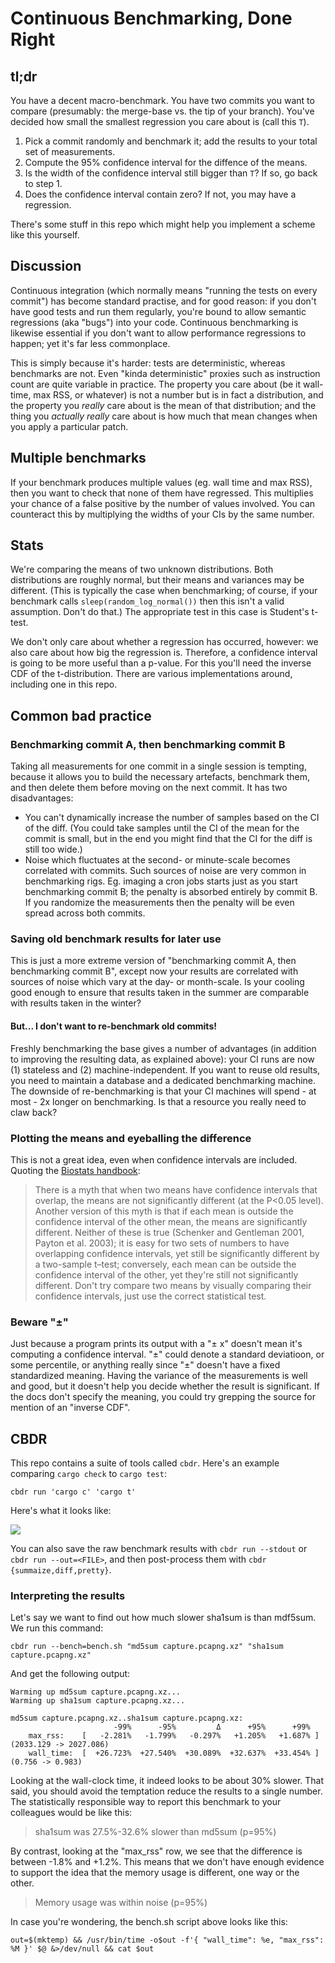 # Continuous Benchmarking, Done Right

## tl;dr

You have a decent macro-benchmark.  You have two commits you want to compare
(presumably: the merge-base vs. the tip of your branch).  You've decided
how small the smallest regression you care about is (call this `T`).

1. Pick a commit randomly and benchmark it; add the results to your total
   set of measurements.
2. Compute the 95% confidence interval for the diffence of the means.
3. Is the width of the confidence interval still bigger than `T`?  If so,
   go back to step 1.
4. Does the confidence interval contain zero?  If not, you may have a
   regression.

There's some stuff in this repo which might help you implement a scheme like
this yourself.

## Discussion

Continuous integration (which normally means "running the tests on every
commit") has become standard practise, and for good reason: if you don't
have good tests and run them regularly, you're bound to allow semantic
regressions (aka "bugs") into your code.  Continuous benchmarking is likewise
essential if you don't want to allow performance regressions to happen;
yet it's far less commonplace.

This is simply because it's harder: tests are deterministic, whereas benchmarks
are not.  Even "kinda deterministic" proxies such as instruction count are
quite variable in practice.  The property you care about (be it wall-time,
max RSS, or whatever) is not a number but is in fact a distribution, and the
property you _really_ care about is the mean of that distribution; and the
thing you _actually really_ care about is how much that mean changes when
you apply a particular patch.

## Multiple benchmarks

If your benchmark produces multiple values (eg. wall time and max RSS),
then you want to check that none of them have regressed.  This multiplies
your chance of a false positive by the number of values involved.  You can
counteract this by multiplying the widths of your CIs by the same number.

## Stats

We're comparing the means of two unknown distributions.  Both distributions
are roughly normal, but their means and variances may be different.  (This is
typically the case when benchmarking; of course, if your benchmark calls
`sleep(random_log_normal())` then this isn't a valid assumption.  Don't do
that.)  The appropriate test in this case is Student's t-test.

We don't only care about whether a regression has occurred, however: we also
care about how big the regression is.  Therefore, a confidence interval is
going to be more useful than a p-value.  For this you'll need the inverse CDF
of the t-distribution.  There are various implementations around, including
one in this repo.

## Common bad practice

### Benchmarking commit A, then benchmarking commit B

Taking all measurements for one commit in a single session is tempting,
because it allows you to build the necessary artefacts, benchmark them, and
then delete them before moving on the next commit.  It has two disadvantages:

* You can't dynamically increase the number of samples based on the CI of
  the diff.  (You could take samples until the CI of the mean for the commit
  is small, but in the end you might find that the CI for the diff is still
  too wide.)
* Noise which fluctuates at the second- or minute-scale becomes correlated
  with commits.  Such sources of noise are very common in benchmarking rigs.
  Eg. imaging a cron jobs starts just as you start benchmarking commit B;
  the penalty is absorbed entirely by commit B.  If you randomize the
  measurements then the penalty will be even spread across both commits.

### Saving old benchmark results for later use

This is just a more extreme version of "benchmarking commit A, then
benchmarking commit B", except now your results are correlated with sources
of noise which vary at the day- or month-scale.  Is your cooling good enough
to ensure that results taken in the summer are comparable with results taken
in the winter?

#### But... I don't want to re-benchmark old commits!

Freshly benchmarking the base gives a number of advantages (in addition to
improving the resulting data, as explained above): your CI runs are now (1)
stateless and (2) machine-independent.  If you want to reuse old results,
you need to maintain a database and a dedicated benchmarking machine.
The downside of re-benchmarking is that your CI machines will spend - at most -
2x longer on benchmarking.  Is that a resource you really need to claw back?

### Plotting the means and eyeballing the difference

This is not a great idea, even when confidence intervals are included.
Quoting the [Biostats handbook]:

> There is a myth that when two means have confidence intervals that overlap,
> the means are not significantly different (at the P<0.05 level). Another
> version of this myth is that if each mean is outside the confidence
> interval of the other mean, the means are significantly different. Neither
> of these is true (Schenker and Gentleman 2001, Payton et al. 2003); it
> is easy for two sets of numbers to have overlapping confidence intervals,
> yet still be significantly different by a two-sample t–test; conversely,
> each mean can be outside the confidence interval of the other, yet they're
> still not significantly different. Don't try compare two means by visually
> comparing their confidence intervals, just use the correct statistical test.

[Biostats handbook]: http://www.biostathandbook.com/confidence.html

### Beware "±"

Just because a program prints its output with a "± x" doesn't mean it's
computing a confidence interval.  "±" could denote a standard deviatioon,
or some percentile, or anything really since "±" doesn't have a fixed
standardized meaning.  Having the variance of the measurements is well and
good, but it doesn't help you decide whether the result is significant.
If the docs don't specify the meaning, you could try grepping the source
for mention of an "inverse CDF".

## CBDR

This repo contains a suite of tools called `cbdr`.  Here's an example comparing
`cargo check` to `cargo test`:

```
cbdr run 'cargo c' 'cargo t'
```

Here's what it looks like:

<img src=https://github.com/asayers/cbdr/raw/master/demo.gif>

You can also save the raw benchmark results with `cbdr run --stdout`
or `cbdr run --out=<FILE>`, and then post-process them with `cbdr
{summaize,diff,pretty}`.

### Interpreting the results

Let's say we want to find out how much slower sha1sum is than mdf5sum.  We run this command:

```
cbdr run --bench=bench.sh "md5sum capture.pcapng.xz" "sha1sum capture.pcapng.xz"
```

And get the following output:

```
Warming up md5sum capture.pcapng.xz...
Warming up sha1sum capture.pcapng.xz...

md5sum capture.pcapng.xz..sha1sum capture.pcapng.xz:
                       -99%      -95%         Δ      +95%      +99%
    max_rss:    [   -2.281%   -1.799%   -0.297%   +1.205%   +1.687% ]  (2033.129 -> 2027.086)
    wall_time:  [  +26.723%  +27.540%  +30.089%  +32.637%  +33.454% ]  (0.756 -> 0.983)
```

Looking at the wall-clock time, it indeed looks to be about 30% slower.
That said, you should avoid the temptation reduce the results to a single
number.  The statistically responsible way to report this benchmark to your
colleagues would be like this:

> sha1sum was 27.5%-32.6% slower than md5sum (p=95%)

By contrast, looking at the "max_rss" row, we see that the difference is
between -1.8% and +1.2%.  This means that we don't have enough evidence to
support the idea that the memory usage is different, one way or the other.

> Memory usage was within noise (p=95%)

In case you're wondering, the bench.sh script above looks like this:

```
out=$(mktemp) && /usr/bin/time -o$out -f'{ "wall_time": %e, "max_rss": %M }' $@ &>/dev/null && cat $out
```
